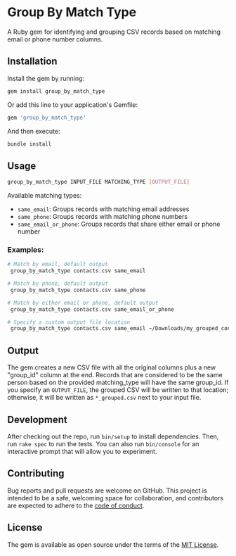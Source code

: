 # Group By Match Type

A Ruby gem for identifying and grouping CSV records based on matching email or phone number columns.

## Installation

Install the gem by running:

```bash
gem install group_by_match_type
```

Or add this line to your application's Gemfile:

```ruby
gem 'group_by_match_type'
```

And then execute:

```bash
bundle install
```

## Usage

```bash
group_by_match_type INPUT_FILE MATCHING_TYPE [OUTPUT_FILE]
```

Available matching types:
- `same_email`: Groups records with matching email addresses
- `same_phone`: Groups records with matching phone numbers
- `same_email_or_phone`: Groups records that share either email or phone number

### Examples:
```bash
# Match by email, default output
 group_by_match_type contacts.csv same_email

# Match by phone, default output
 group_by_match_type contacts.csv same_phone

# Match by either email or phone, default output
 group_by_match_type contacts.csv same_email_or_phone

# Specify a custom output file location
 group_by_match_type contacts.csv same_email ~/Downloads/my_grouped_contacts.csv
```

## Output

The gem creates a new CSV file with all the original columns plus a new "group_id" column at the end. Records that are considered to be the same person based on the provided matching_type will have the same group_id. If you specify an `OUTPUT_FILE`, the grouped CSV will be written to that location; otherwise, it will be written as `*_grouped.csv` next to your input file.

## Development

After checking out the repo, run `bin/setup` to install dependencies. Then, run `rake spec` to run the tests. You can also run `bin/console` for an interactive prompt that will allow you to experiment.

## Contributing

Bug reports and pull requests are welcome on GitHub. This project is intended to be a safe, welcoming space for collaboration, and contributors are expected to adhere to the [code of conduct](CODE_OF_CONDUCT.md).

## License

The gem is available as open source under the terms of the [MIT License](LICENSE.txt).
